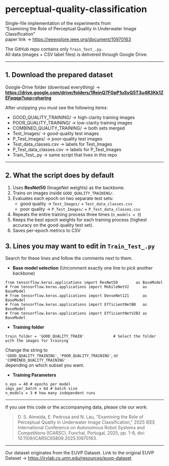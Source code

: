 # perceptual-quality-classification

Single-file implementation of the experiments from  
“Examining the Role of Perceptual Quality in Underwater Image Classification”  
paper link → https://ieeexplore.ieee.org/document/10970163  

The GitHub repo contains only `Train_Test_.py`.  
All data (images + CSV label files) is delivered through Google Drive.

---

## 1. Download the prepared dataset

Google-Drive folder (download everything) → **https://drive.google.com/drive/folders/1ReinQ7FGpP1uSyQ5T3u4R3Kk1ZEFpqqp?usp=sharing**

After unzipping you must see the following items:

* GOOD_QUALITY_TRAINING/          → high-clarity training images  
* POOR_QUALITY_TRAINING/          → low-clarity training images  
* COMBINED_QUALITY_TRAINING/      → both sets merged  
* Test_Images/                    → good-quality test images  
* P_Test_Images/                  → poor-quality  test images  
* Test_data_classes.csv           → labels for Test_Images  
* P_Test_data_classes.csv         → labels for P_Test_Images  
* Train_Test_.py                  → same script that lives in this repo  

---

## 2. What the script does by default

1. Uses **ResNet50** (ImageNet weights) as the backbone.  
2. Trains on images inside `GOOD_QUALITY_TRAINING/`.  
3. Evaluates each epoch on two separate test sets:  
   * good quality → `Test_Images/` + `Test_data_classes.csv`  
   * poor quality → `P_Test_Images/` + `P_Test_data_classes.csv`  
4. Repeats the entire training process three times (`n_models = 3`)
5. Keeps the best epoch weights for each training process (highest accuracy on the good-quality test set).  
6. Saves per-epoch metrics to CSV


## 3. Lines you may want to edit in `Train_Test_.py`

Search for these lines and follow the comments next to them.

* **Base model selection** (Uncomment exactly one line to pick another backbone)
```
from tensorflow.keras.applications import ResNet50        as BaseModel
# from tensorflow.keras.applications import MobileNetV2      as BaseModel
# from tensorflow.keras.applications import DenseNet121      as BaseModel
# from tensorflow.keras.applications import EfficientNetB0   as BaseModel
# from tensorflow.keras.applications import EfficientNetV2B3 as BaseModel
```

* **Training folder**
```
train_folder = 'GOOD_QUALITY_TRAIN'             # Select the folder with the images for training
```

Change the string to  
`'GOOD_QUALITY_TRAINING'`, `'POOR_QUALITY_TRAINING'`, or `'COMBINED_QUALITY_TRAINING'`  
depending on which subset you want.

* **Training Parameters**
```
n_eps = 40 # epochs per model
imgs_per_batch = 64 # batch size
n_models = 3 # how many independent runs
```

---

If you use this code or the accompanying data, please cite our work:

> D. S. Almeida, E. Pedrosa and N. Lau, "Examining the Role of Perceptual Quality in Underwater Image Classification," 2025 IEEE International Conference on Autonomous Robot Systems and Competitions (ICARSC), Funchal, Portugal, 2025, pp. 1-8, doi: 10.1109/ICARSC65809.2025.10970163.

---

Our dataset originates from the EUVP Dataset.
Link to the original EUVP Dataset  →  https://irvlab.cs.umn.edu/resources/euvp-dataset
